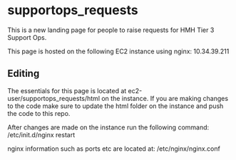 # supportops_requests

This is a new landing page for people to raise requests for HMH Tier 3 Support Ops.

This page is hosted on the following EC2 instance using nginx: 10.34.39.211

## Editing
The essentials for this page is located at ec2-user/supportops_requests/html on the instance.
If you are making changes to the code make sure to update the html folder on the instance and push the code to this repo.

After changes are made on the instance run the following command: /etc/init.d/nginx restart

nginx information such as ports etc are located at: /etc/nginx/nginx.conf
